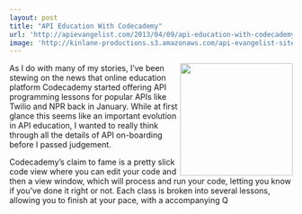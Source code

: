```yaml
---
layout: post
title: "API Education With Codecademy"
url: 'http://apievangelist.com/2013/04/09/api-education-with-codecademy/'
image: 'http://kinlane-productions.s3.amazonaws.com/api-evangelist-site/blog/codecademy-logo.png'
---
```


[<img class="c1" src="https://s3.amazonaws.com/kinlane-productions/api-evangelist/codecademy/codecademy-logo.png" alt="" width="200" align="right" />][1]

As I do with many of my stories, I’ve been stewing on the news that online education platform Codecademy started offering API programming lessons for popular APIs like Twilio and NPR back in January. While at first glance this seems like an important evolution in API education, I wanted to really think through all the details of API on-boarding before I passed judgement.

Codecademy’s claim to fame is a pretty slick code view where you can edit your code and then a view window, which will process and run your code, letting you know if you’ve done it right or not. Each class is broken into several lessons, allowing you to finish at your pace, with a accompanying Q

   [1]: http://www.codecademy.com/

